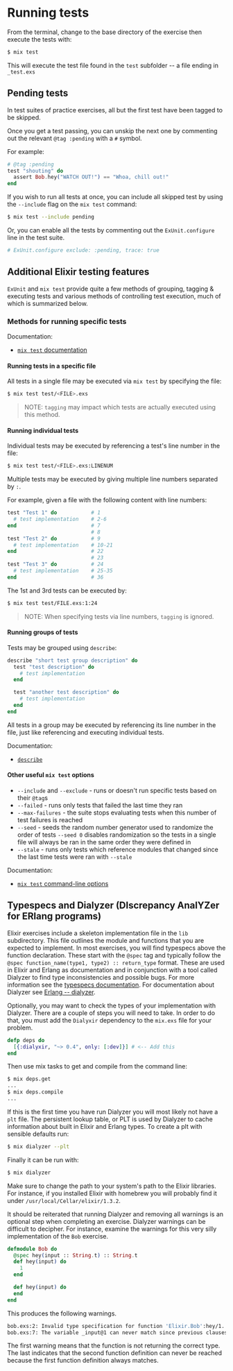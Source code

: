 # Running tests

From the terminal, change to the base directory of the exercise then execute the tests with:

```bash
$ mix test
```

This will execute the test file found in the `test` subfolder -- a file ending in `_test.exs`

## Pending tests

In test suites of practice exercises, all but the first test have been tagged to be skipped.

Once you get a test passing, you can unskip the next one by
commenting out the relevant `@tag :pending` with a `#` symbol.

For example:

```elixir
# @tag :pending
test "shouting" do
  assert Bob.hey("WATCH OUT!") == "Whoa, chill out!"
end
```

If you wish to run all tests at once, you can include all skipped test by using the `--include` flag on the `mix test` command:

```bash
$ mix test --include pending
```

Or, you can enable all the tests by commenting out the
`ExUnit.configure` line in the test suite.

```elixir
# ExUnit.configure exclude: :pending, trace: true
```

## Additional Elixir testing features

`ExUnit` and `mix test` provide quite a few methods of grouping, tagging & executing
tests and various methods of controlling test execution, much of which is summarized
below.

### Methods for running specific tests

Documentation:

* [`mix test` documentation](https://hexdocs.pm/mix/Mix.Tasks.Test.html)

#### Running tests in a specific file

All tests in a single file may be executed via `mix test` by specifying the file:

```bash
$ mix test test/<FILE>.exs
```

> NOTE: `tagging` may impact which tests are actually executed using this method.

#### Running individual tests

Individual tests may be executed by referencing a test's line number in the file:

```bash
$ mix test test/<FILE>.exs:LINENUM
```

Multiple tests may be executed by giving multiple line numbers separated by `:`.

For example, given a file with the following content with line numbers:

```elixir
test "Test 1" do           # 1
  # test implementation    # 2-6
end                        # 7
                           # 8
test "Test 2" do           # 9
  # test implementation    # 10-21
end                        # 22
                           # 23
test "Test 3" do           # 24
  # test implementation    # 25-35
end                        # 36
```

The 1st and 3rd tests can be executed by:

```bash
$ mix test test/FILE.exs:1:24
```

> NOTE: When specifying tests via line numbers, `tagging` is ignored.

#### Running groups of tests

Tests may be grouped using `describe`:

```elixir
describe "short test group description" do
  test "test description" do
    # test implementation
  end

  test "another test description" do
    # test implementation
  end
end
```

All tests in a group may be executed by referencing its line number in the file,
just like referencing and executing individual tests.

Documentation:

* [`describe`](https://hexdocs.pm/ex_unit/ExUnit.Case.html#describe/2)

#### Other useful `mix test` options

* `--include` and `--exclude` - runs or doesn't run specific tests based on their `@tag`s
* `--failed` - runs only tests that failed the last time they ran
* `--max-failures` - the suite stops evaluating tests when this number of test failures
  is reached
* `--seed` - seeds the random number generator used to randomize the order of tests
  `--seed 0` disables randomization so the tests in a single file will always be ran
  in the same order they were defined in
* `--stale` - runs only tests which reference modules that changed since the last
  time tests were ran with `--stale`

Documentation:

* [`mix test` command-line options](https://hexdocs.pm/mix/Mix.Tasks.Test.html#module-command-line-options)

## Typespecs and Dialyzer (DIscrepancy AnalYZer for ERlang programs)

Elixir exercises include a skeleton implementation file in the `lib`
subdirectory. This file outlines the module and functions that you are
expected to implement. In most exercises, you will find typespecs
above the function declaration. These start with the `@spec` tag and
typically follow the `@spec function_name(type1, type2) :: return_type`
format. These are used in Elixir and Erlang as documentation and
in conjunction with a tool called Dialyzer to find type inconsistencies
and possible bugs. For more information see the [typespecs documentation](https://hexdocs.pm/elixir/typespecs.html). For
documentation about Dialyzer see [Erlang -- dialyzer](https://www.erlang.org/doc/man/dialyzer.html).

Optionally, you may want to check
the types of your implementation with Dialyzer. There are a couple
of steps you will need to take. In order to do that, you must add the `Dialyxir`
dependency to the `mix.exs` file for your problem.

```elixir
defp deps do
  [{:dialyxir, "~> 0.4", only: [:dev]}] # <-- Add this
end
```

Then use mix tasks to get and compile from the command line:

```bash
$ mix deps.get
...
$ mix deps.compile
...
```

If this is the first time you have run Dialyzer you
will most likely not have a `plt` file. The persistent lookup table,
or PLT is used by Dialyzer to cache information about built in Elixir
and Erlang types. To create a plt with sensible defaults run:

```bash
$ mix dialyzer --plt
```

Finally it can be run with:

```bash
$ mix dialyzer
```

Make sure to change the path to your system's path to the Elixir libraries. For
instance, if you installed Elixir with homebrew you will probably find it under
`/usr/local/Cellar/elixir/1.3.2`.

It should be reiterated that running Dialyzer and removing all warnings
is an optional step when completing an exercise. Dialyzer warnings can
be difficult to decipher. For instance, examine the warnings for this very silly
implementation of the `Bob` exercise.

```elixir
defmodule Bob do
  @spec hey(input :: String.t) :: String.t
  def hey(input) do
    1
  end

  def hey(input) do
  end
end
```

This produces the following warnings.

```bash
bob.exs:2: Invalid type specification for function 'Elixir.Bob':hey/1. The success typing is (_) -> 1
bob.exs:7: The variable _input@1 can never match since previous clauses completely covered the type any()
```

The first warning means that the function is not returning
the correct type. The last indicates that the second function
definition can never be reached because the first function
definition always matches.
